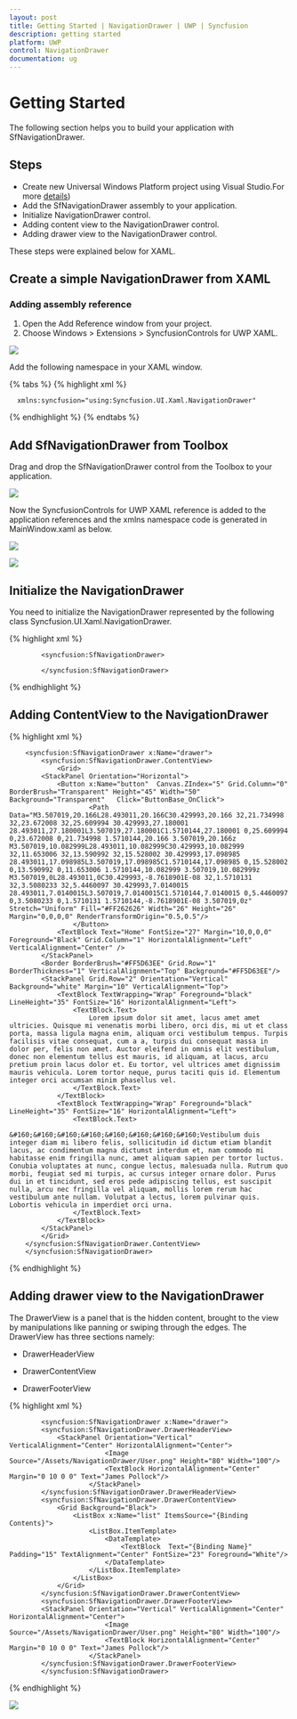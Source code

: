 ```yaml
---
layout: post
title: Getting Started | NavigationDrawer | UWP | Syncfusion
description: getting started
platform: UWP
control: NavigationDrawer
documentation: ug
---
```


# Getting Started

The following section helps you to build your application with SfNavigationDrawer.

## Steps

* Create new Universal Windows Platform project using Visual Studio.For more [details](https://msdn.microsoft.com/en-us/windows/uwp/get-started/create-a-hello-world-app-xaml-universal))
* Add the SfNavigationDrawer assembly to your application.
* Initialize NavigationDrawer control.
* Adding content view to the NavigationDrawer control.
* Adding drawer view to the NavigationDrawer control.

These steps were explained below for XAML.

## Create a simple NavigationDrawer from XAML

### Adding assembly reference

1. Open the Add Reference window from your project.
2. Choose Windows > Extensions > SyncfusionControls for UWP XAML.

![](Getting-Started_images/Getting-Started_img1.png)

Add the following namespace in your XAML window.

{% tabs %}
{% highlight xml %}
      
      xmlns:syncfusion="using:Syncfusion.UI.Xaml.NavigationDrawer"

{% endhighlight %}
{% endtabs %}

## Add SfNavigationDrawer from Toolbox

Drag and drop the SfNavigationDrawer control from the Toolbox to your application.

![](Getting-Started_images/Getting-Started_img2.png)

Now the SyncfusionControls for UWP XAML reference is added to the application references and the xmlns namespace code is generated in MainWindow.xaml as below.

![](Getting-Started_images/Getting-Started_img3.png)

![](Getting-Started_images/Getting-Started_img4.png)


## Initialize the NavigationDrawer

You need to initialize the NavigationDrawer represented by the following class Syncfusion.UI.Xaml.NavigationDrawer.


{% highlight xml %}
        
			<syncfusion:SfNavigationDrawer>  
			
			</syncfusion:SfNavigationDrawer> 

{% endhighlight %}

## Adding ContentView to the NavigationDrawer

{% highlight xml %}

		<syncfusion:SfNavigationDrawer x:Name="drawer">
			<syncfusion:SfNavigationDrawer.ContentView>
				<Grid>
			<StackPanel Orientation="Horizontal">
				<Button x:Name="button"  Canvas.ZIndex="5" Grid.Column="0" BorderBrush="Transparent" Height="45" Width="50" Background="Transparent"   Click="ButtonBase_OnClick">
						<Path Data="M3.507019,20.166L28.493011,20.166C30.429993,20.166 32,21.734998 32,23.672008 32,25.609994 30.429993,27.180001 28.493011,27.180001L3.507019,27.180001C1.5710144,27.180001 0,25.609994 0,23.672008 0,21.734998 1.5710144,20.166 3.507019,20.166z M3.507019,10.082999L28.493011,10.082999C30.429993,10.082999 32,11.653006 32,13.590992 32,15.528002 30.429993,17.098985 28.493011,17.098985L3.507019,17.098985C1.5710144,17.098985 0,15.528002 0,13.590992 0,11.653006 1.5710144,10.082999 3.507019,10.082999z M3.507019,0L28.493011,0C30.429993,-8.7618901E-08 32,1.5710131 32,3.5080233 32,5.4460097 30.429993,7.0140015 28.493011,7.0140015L3.507019,7.0140015C1.5710144,7.0140015 0,5.4460097 0,3.5080233 0,1.5710131 1.5710144,-8.7618901E-08 3.507019,0z" Stretch="Uniform" Fill="#FF262626" Width="26" Height="26" Margin="0,0,0,0" RenderTransformOrigin="0.5,0.5"/>
					</Button>
				<TextBlock Text="Home" FontSize="27" Margin="10,0,0,0"  Foreground="Black" Grid.Column="1" HorizontalAlignment="Left" VerticalAlignment="Center" />
			</StackPanel>
			<Border BorderBrush="#FF5D63EE" Grid.Row="1" BorderThickness="1" VerticalAlignment="Top" Background="#FF5D63EE"/>
			<StackPanel Grid.Row="2" Orientation="Vertical"  Background="white" Margin="10" VerticalAlignment="Top">
				<TextBlock TextWrapping="Wrap" Foreground="black" LineHeight="35" FontSize="16" HorizontalAlignment="Left">
					<TextBlock.Text>
						Lorem ipsum dolor sit amet, lacus amet amet ultricies. Quisque mi venenatis morbi libero, orci dis, mi ut et class porta, massa ligula magna enim, aliquam orci vestibulum tempus. Turpis facilisis vitae consequat, cum a a, turpis dui consequat massa in dolor per, felis non amet. Auctor eleifend in omnis elit vestibulum, donec non elementum tellus est mauris, id aliquam, at lacus, arcu pretium proin lacus dolor et. Eu tortor, vel ultrices amet dignissim mauris vehicula. Lorem tortor neque, purus taciti quis id. Elementum integer orci accumsan minim phasellus vel.
					</TextBlock.Text>
				</TextBlock>
				<TextBlock TextWrapping="Wrap" Foreground="black" LineHeight="35" FontSize="16" HorizontalAlignment="Left">
					<TextBlock.Text>
						&#160;&#160;&#160;&#160;&#160;&#160;&#160;&#160;Vestibulum duis integer diam mi libero felis, sollicitudin id dictum etiam blandit lacus, ac condimentum magna dictumst interdum et, nam commodo mi habitasse enim fringilla nunc, amet aliquam sapien per tortor luctus. Conubia voluptates at nunc, congue lectus, malesuada nulla. Rutrum quo morbi, feugiat sed mi turpis, ac cursus integer ornare dolor. Purus dui in et tincidunt, sed eros pede adipiscing tellus, est suscipit nulla, arcu nec fringilla vel aliquam, mollis lorem rerum hac vestibulum ante nullam. Volutpat a lectus, lorem pulvinar quis. Lobortis vehicula in imperdiet orci urna.
					</TextBlock.Text>
				</TextBlock>
			</StackPanel>
			</Grid>
		</syncfusion:SfNavigationDrawer.ContentView>
    	</syncfusion:SfNavigationDrawer>

{% endhighlight %}

## Adding drawer view to the NavigationDrawer

The DrawerView is a panel that is the hidden content, brought to the view by manipulations like panning or swiping through the edges. The DrawerView has three sections namely:

   * DrawerHeaderView
   
   * DrawerContentView
   
   * DrawerFooterView

 {% highlight xml %}

			<syncfusion:SfNavigationDrawer x:Name="drawer">
			<syncfusion:SfNavigationDrawer.DrawerHeaderView>
				<StackPanel Orientation="Vertical" VerticalAlignment="Center" HorizontalAlignment="Center">
							<Image Source="/Assets/NavigationDrawer/User.png" Height="80" Width="100"/>
							<TextBlock HorizontalAlignment="Center" Margin="0 10 0 0" Text="James Pollock"/>
						</StackPanel>
			</syncfusion:SfNavigationDrawer.DrawerHeaderView>
			<syncfusion:SfNavigationDrawer.DrawerContentView>
				<Grid Background="Black">
					<ListBox x:Name="list" ItemsSource="{Binding Contents}">
						<ListBox.ItemTemplate>
							<DataTemplate>
								<TextBlock  Text="{Binding Name}" Padding="15" TextAlignment="Center" FontSize="23" Foreground="White"/>
							</DataTemplate>
						</ListBox.ItemTemplate>
					</ListBox>
				</Grid>
			</syncfusion:SfNavigationDrawer.DrawerContentView>
			<syncfusion:SfNavigationDrawer.DrawerFooterView>
			<StackPanel Orientation="Vertical" VerticalAlignment="Center" HorizontalAlignment="Center">
							<Image Source="/Assets/NavigationDrawer/User.png" Height="80" Width="100"/>
							<TextBlock HorizontalAlignment="Center" Margin="0 10 0 0" Text="James Pollock"/>
						</StackPanel>
			</syncfusion:SfNavigationDrawer.DrawerFooterView>
			</syncfusion:SfNavigationDrawer>

{% endhighlight %}


![](Getting-Started_images/Getting-Started_img5.png)                       

